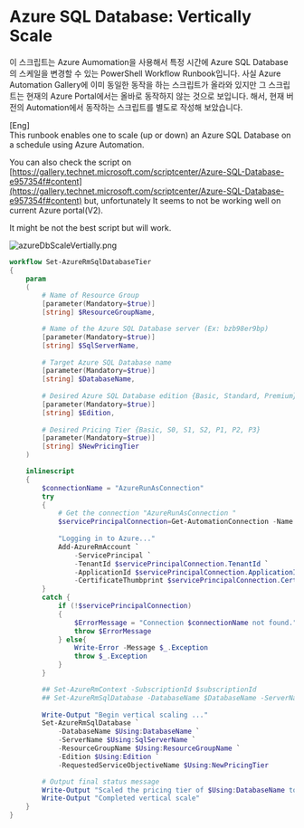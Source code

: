 # Azure SQL Database: Vertically Scale

이 스크립트는 Azure Aumomation을 사용해서 특정 시간에 Azure SQL Database의 스케일을 변경할 수 있는 PowerShell Workflow Runbook입니다. 사실 Azure Automation Gallery에 이미 동일한 동작을 하는 스크립트가 올라와 있지만 그 스크립트는 현재의 Azure Portal에서는 올바로 동작하지 않는 것으로 보입니다. 해서, 현재 버전의 Automation에서 동작하는 스크립트를 별도로 작성해 보았습니다.

[Eng]   
This runbook enables one to scale (up or down) an Azure SQL Database on a schedule using Azure Automation.

You can also check the script on [https://gallery.technet.microsoft.com/scriptcenter/Azure-SQL-Database-e957354f#content](https://gallery.technet.microsoft.com/scriptcenter/Azure-SQL-Database-e957354f#content)
but, unfortunately It seems to not be working well on current Azure portal(V2).  

It might be not the best script but will work.

![azureDbScaleVertially.png](azureDbScaleVertially.png)

```powershell
workflow Set-AzureRmSqlDatabaseTier
{
	param
	(
        # Name of Resource Group
	    [parameter(Mandatory=$true)] 
	    [string] $ResourceGroupName,

	    # Name of the Azure SQL Database server (Ex: bzb98er9bp)
	    [parameter(Mandatory=$true)] 
	    [string] $SqlServerName,
	
	    # Target Azure SQL Database name 
	    [parameter(Mandatory=$true)] 
	    [string] $DatabaseName,
	
	    # Desired Azure SQL Database edition {Basic, Standard, Premium}
	    [parameter(Mandatory=$true)] 
	    [string] $Edition,
	
	    # Desired Pricing Tier {Basic, S0, S1, S2, P1, P2, P3}
	    [parameter(Mandatory=$true)] 
	    [string] $NewPricingTier
    )

	inlinescript
	{
	    $connectionName = "AzureRunAsConnection"
	    try
	    {
	        # Get the connection "AzureRunAsConnection "
	        $servicePrincipalConnection=Get-AutomationConnection -Name $connectionName         
	
	        "Logging in to Azure..."
	        Add-AzureRmAccount `
	            -ServicePrincipal `
	            -TenantId $servicePrincipalConnection.TenantId `
	            -ApplicationId $servicePrincipalConnection.ApplicationId `
	            -CertificateThumbprint $servicePrincipalConnection.CertificateThumbprint 
	    }
	    catch {
	        if (!$servicePrincipalConnection)
	        {
	            $ErrorMessage = "Connection $connectionName not found."
	            throw $ErrorMessage
	        } else{
	            Write-Error -Message $_.Exception
	            throw $_.Exception
	        }
	    }

        ## Set-AzureRmContext -SubscriptionId $subscriptionId
	    ## Set-AzureRmSqlDatabase -DatabaseName $DatabaseName -ServerName $SqlServerName -ResourceGroupName $ResourceGroupName -Edition $Edition -RequestedServiceObjectiveName $NewPricingTier
        
        Write-Output "Begin vertical scaling ..."
        Set-AzureRmSqlDatabase `
            -DatabaseName $Using:DatabaseName `
            -ServerName $Using:SqlServerName `
            -ResourceGroupName $Using:ResourceGroupName `
            -Edition $Using:Edition `
            -RequestedServiceObjectiveName $Using:NewPricingTier

	    # Output final status message
	    Write-Output "Scaled the pricing tier of $Using:DatabaseName to $Using:Edition - $Using:NewPricingTier"
	    Write-Output "Completed vertical scale"
	}
}
```